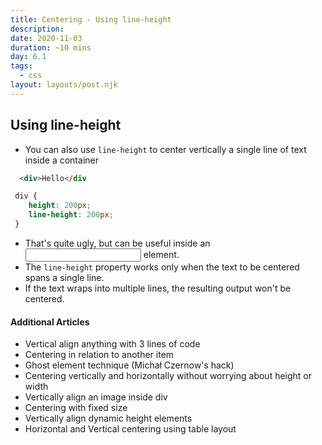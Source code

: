 ```yaml
---
title: Centering - Using line-height
description: 
date: 2020-11-03
duration: ~10 mins
day: 6.1
tags:
  - css
layout: layouts/post.njk
---
```


## Using line-height

*   You can also use `line-height` to center vertically a single line of text inside a container 

```html
  <div>Hello</div
```

```css
 div {
    height: 200px;
    line-height: 200px;
 }
```

* That's quite ugly, but can be useful inside an <input /> element. 
* The `line-height` property works only when the  text to be centered spans a single line. 
* If the text wraps into multiple lines, the resulting output won't be centered.


#### Additional Articles
* Vertical align anything with 3 lines of code
* Centering in relation to another item
* Ghost element technique (Michał Czernow's hack)
* Centering vertically and horizontally without worrying about height or width
* Vertically align an image inside div
* Centering with fixed size
* Vertically align dynamic height elements
* Horizontal and Vertical centering using table layout